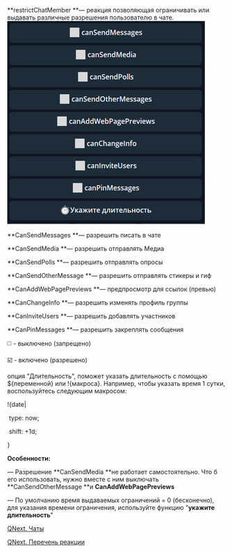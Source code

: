 
**restrictChatMember **— реакция позволяющая ограничивать или выдавать различные разрешения пользователю в чате.
![](./1.png)



**CanSendMessages **— разрешить писать в чате

**CanSendMedia **— разрешить отправлять Медиа

**CanSendPolls **— разрешить отправлять опросы

**CanSendOtherMessage **— разрешить отправлять стикеры и гиф

**CanAddWebPagePreviews **— предпросмотр для ссылок (превью)

**CanChangeInfo **— разрешить изменять профиль группы

**CanInviteUsers **— разрешить добавлять участников

**CanPinMessages **— разрешить закреплять сообщения

◻️ - выключено (запрещено)

☑️ - включено (разрешено)

опция "Длительность", поможет указать длительность с помощью ${переменной} или !{макроса}. Например, чтобы указать время 1 сутки, воспользуйтесь следующим макросом: 

!{date| 

 type: now;

 shift: +1d;

}

**Особенности:**

— Разрешение **CanSendMedia **не работает самостоятельно. Что б его использовать, нужно вместе с ним выключать **CanSendOtherMessage **и **CanAddWebPagePreviews**

— По умолчанию время выдаваемых ограничений = 0 (бесконечно), для указания времени ограничения, используйте функцию "**укажите длительность**"



[QNext. Чаты](/docs-test/ph/QNext-admin-chat-about-07-05)

[QNext. Перечень реакции](/docs-test/ph/QNext-admin-reaction-about-05-01)
